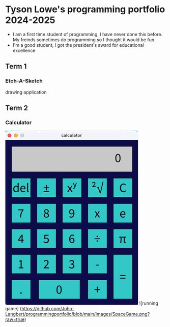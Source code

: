 # Tyson Lowe's programming portfolio 2024-2025
* I am a first time student of programming, I have never done this before. My freinds sometimes do programming so I thought it would be fun. 
* I'm a good student, I got the president's award for educational excellence

## Term 1
### Etch-A-Sketch
drawing application 
## Term 2
### Calculator
![running app](https://github.com/John-Langbert/programmingportfolio/blob/main/images/calculator.png?raw=true)
![running game] (https://github.com/John-Langbert/programmingportfolio/blob/main/images/SpaceGame.png?raw=true) 
